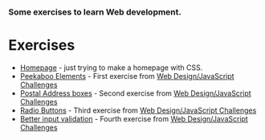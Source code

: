 <h3>Some exercises to learn Web development.</h3>

# Exercises

- [Homepage](https://github.com/Zembrani/WEB/tree/master/homepage) - just trying to make a homepage with CSS.
- [Peekaboo Elements](https://github.com/Zembrani/WEB/tree/master/Peekaboo%20Elements) - First exercise from [Web Design/JavaScript Challenges](https://en.wikiversity.org/wiki/Web_Design/JavaScript_Challenges)
- [Postal Address boxes](https://github.com/Zembrani/WEB/tree/master/Postal%20Address%20boxes) - Second exercise from [Web Design/JavaScript Challenges](https://en.wikiversity.org/wiki/Web_Design/JavaScript_Challenges)
- [Radio Buttons](https://github.com/Zembrani/WEB/tree/master/Radio%20Buttons) - Third exercise from [Web Design/JavaScript Challenges](https://en.wikiversity.org/wiki/Web_Design/JavaScript_Challenges)
- [Better input validation](https://github.com/Zembrani/WEB/tree/master/Better%20input%20validation) - Fourth exercise from [Web Design/JavaScript Challenges](https://en.wikiversity.org/wiki/Web_Design/JavaScript_Challenges)



